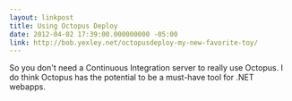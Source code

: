 ```yaml
---
layout: linkpost
title: Using Octopus Deploy
date: 2012-04-02 17:39:00.000000000 -05:00
link: http://bob.yexley.net/octopusdeploy-my-new-favorite-toy/
---
```


So you don't need a Continuous Integration server to really use Octopus.
I do think Octopus has the potential to be a must-have tool for .NET webapps.
